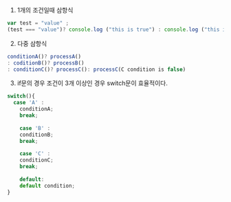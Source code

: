 1. 1개의 조건일때 삼항식
```javascript
var test = "value" ;
(test === "value")? console.log ("this is true") : console.log ("this is false")
```

2. 다중 삼항식
```javascript
conditionA()? processA()
: coditionB()? processB() 
: conditionC()? processC(): processC(C condition is false)
```
3. if문의 경우 조건이 3개 이상인 경우 switch문이 효율적이다.
```javascript
switch(){
  case 'A' : 
    conditionA;
    break;
    
    case 'B' :
    conditionB;
    break;
    
    case 'C' :
    conditionC;
    break;
    
    default:
    default condition;
}
```
